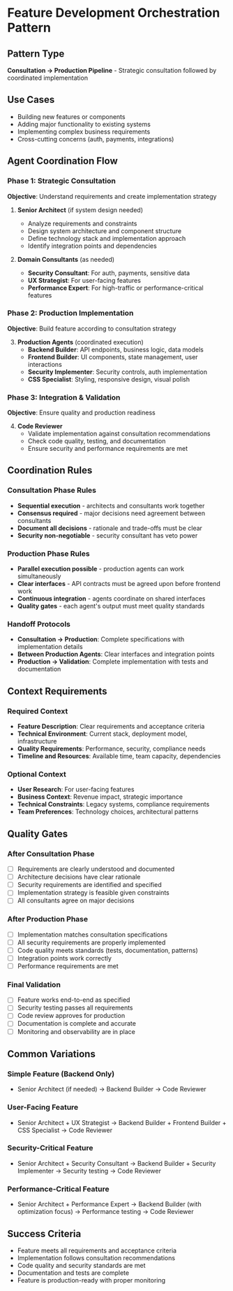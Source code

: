 # Feature Development Orchestration Pattern

## Pattern Type
**Consultation → Production Pipeline** - Strategic consultation followed by coordinated implementation

## Use Cases
- Building new features or components
- Adding major functionality to existing systems
- Implementing complex business requirements
- Cross-cutting concerns (auth, payments, integrations)

## Agent Coordination Flow

### Phase 1: Strategic Consultation
**Objective**: Understand requirements and create implementation strategy

1. **Senior Architect** (if system design needed)
   - Analyze requirements and constraints
   - Design system architecture and component structure
   - Define technology stack and implementation approach
   - Identify integration points and dependencies

2. **Domain Consultants** (as needed)
   - **Security Consultant**: For auth, payments, sensitive data
   - **UX Strategist**: For user-facing features
   - **Performance Expert**: For high-traffic or performance-critical features

### Phase 2: Production Implementation
**Objective**: Build feature according to consultation strategy

3. **Production Agents** (coordinated execution)
   - **Backend Builder**: API endpoints, business logic, data models
   - **Frontend Builder**: UI components, state management, user interactions
   - **Security Implementer**: Security controls, auth implementation
   - **CSS Specialist**: Styling, responsive design, visual polish

### Phase 3: Integration & Validation
**Objective**: Ensure quality and production readiness

4. **Code Reviewer**
   - Validate implementation against consultation recommendations
   - Check code quality, testing, and documentation
   - Ensure security and performance requirements are met

## Coordination Rules

### Consultation Phase Rules
- **Sequential execution** - architects and consultants work together
- **Consensus required** - major decisions need agreement between consultants
- **Document all decisions** - rationale and trade-offs must be clear
- **Security non-negotiable** - security consultant has veto power

### Production Phase Rules
- **Parallel execution possible** - production agents can work simultaneously
- **Clear interfaces** - API contracts must be agreed upon before frontend work
- **Continuous integration** - agents coordinate on shared interfaces
- **Quality gates** - each agent's output must meet quality standards

### Handoff Protocols
- **Consultation → Production**: Complete specifications with implementation details
- **Between Production Agents**: Clear interfaces and integration points
- **Production → Validation**: Complete implementation with tests and documentation

## Context Requirements

### Required Context
- **Feature Description**: Clear requirements and acceptance criteria
- **Technical Environment**: Current stack, deployment model, infrastructure
- **Quality Requirements**: Performance, security, compliance needs
- **Timeline and Resources**: Available time, team capacity, dependencies

### Optional Context
- **User Research**: For user-facing features
- **Business Context**: Revenue impact, strategic importance
- **Technical Constraints**: Legacy systems, compliance requirements
- **Team Preferences**: Technology choices, architectural patterns

## Quality Gates

### After Consultation Phase
- [ ] Requirements are clearly understood and documented
- [ ] Architecture decisions have clear rationale
- [ ] Security requirements are identified and specified
- [ ] Implementation strategy is feasible given constraints
- [ ] All consultants agree on major decisions

### After Production Phase
- [ ] Implementation matches consultation specifications
- [ ] All security requirements are properly implemented
- [ ] Code quality meets standards (tests, documentation, patterns)
- [ ] Integration points work correctly
- [ ] Performance requirements are met

### Final Validation
- [ ] Feature works end-to-end as specified
- [ ] Security testing passes all requirements
- [ ] Code review approves for production
- [ ] Documentation is complete and accurate
- [ ] Monitoring and observability are in place

## Common Variations

### Simple Feature (Backend Only)
- Senior Architect (if needed) → Backend Builder → Code Reviewer

### User-Facing Feature
- Senior Architect + UX Strategist → Backend Builder + Frontend Builder + CSS Specialist → Code Reviewer

### Security-Critical Feature
- Senior Architect + Security Consultant → Backend Builder + Security Implementer → Security testing → Code Reviewer

### Performance-Critical Feature
- Senior Architect + Performance Expert → Backend Builder (with optimization focus) → Performance testing → Code Reviewer

## Success Criteria
- Feature meets all requirements and acceptance criteria
- Implementation follows consultation recommendations
- Code quality and security standards are met
- Documentation and tests are complete
- Feature is production-ready with proper monitoring